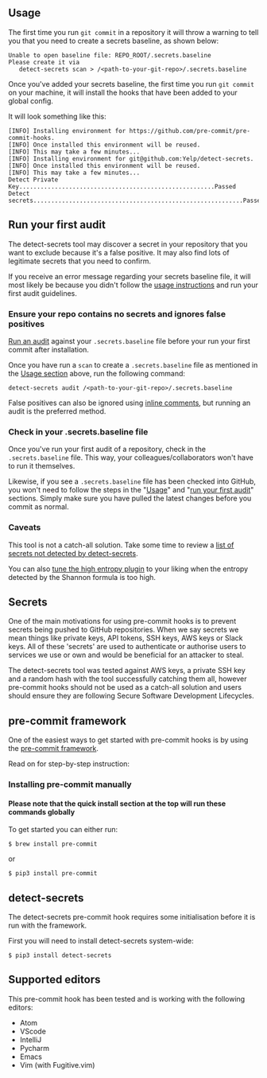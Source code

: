 ## Usage

The first time you run `git commit` in a repository it will throw a warning to tell you that you need to create a secrets baseline, as shown below:

```shell
Unable to open baseline file: REPO_ROOT/.secrets.baseline
Please create it via
   detect-secrets scan > /<path-to-your-git-repo>/.secrets.baseline
```

Once you've added your secrets baseline, the first time you run `git commit` on your machine, it will install the hooks that have been added to your global config.

It will look something like this:

```shell
[INFO] Installing environment for https://github.com/pre-commit/pre-commit-hooks.
[INFO] Once installed this environment will be reused.
[INFO] This may take a few minutes...
[INFO] Installing environment for git@github.com:Yelp/detect-secrets.
[INFO] Once installed this environment will be reused.
[INFO] This may take a few minutes...
Detect Private Key.......................................................Passed
Detect secrets...........................................................Passed
```


## Run your first audit

The detect-secrets tool may discover a secret in your repository that you want to exclude because it's a false positive. It may also find lots of legitimate secrets that you need to confirm.

If you receive an error message regarding your secrets baseline file, it will most likely be because you didn't follow the [usage instructions](https://github.com/alphagov/gds-pre-commit#usage) and run your first audit guidelines.

### Ensure your repo contains no secrets and ignores false positives
[Run an audit](https://github.com/Yelp/detect-secrets#auditing-a-baseline) against your `.secrets.baseline` file before your run your first commit after installation.

Once you have run a `scan` to create a `.secrets.baseline` file as mentioned in the [Usage section](https://github.com/alphagov/gds-pre-commit#usage) above, run the following command:

```shell
detect-secrets audit /<path-to-your-git-repo>/.secrets.baseline
```

False positives can also be ignored using [inline comments](https://github.com/Yelp/detect-secrets#inline-allowlisting), but running an audit is the preferred method.

### Check in your .secrets.baseline file

Once you've run your first audit of a repository, check in the `.secrets.baseline` file. This way, your colleagues/collaborators won't have to run it themselves.

Likewise, if you see a `.secrets.baseline` file has been checked into GitHub, you won't need to follow the steps in the "[Usage](https://github.com/alphagov/gds-pre-commit#usage)" and "[run your first audit](https://github.com/alphagov/gds-pre-commit#run-your-first-audit)" sections. Simply make sure you have pulled the latest changes before you commit as normal.

### Caveats

This tool is not a catch-all solution. Take some time to review a [list of secrets not detected by detect-secrets](https://github.com/Yelp/detect-secrets#things-that-wont-be-prevented).

You can also [tune the high entropy plugin](https://github.com/Yelp/detect-secrets#plugin-configuration) to your liking when the entropy detected by the Shannon formula is too high.


## Secrets
One of the main motivations for using pre-commit hooks is to prevent secrets being pushed to GitHub repositories. When we say secrets we mean things like private keys, API tokens, SSH keys, AWS keys or Slack keys. All of these 'secrets' are used to authenticate or authorise users to services we use or own and would be beneficial for an attacker to steal.

The detect-secrets tool was tested against AWS keys, a private SSH key and a random hash with the tool successfully catching them all, however pre-commit hooks should not be used as a catch-all solution and users should ensure they are following Secure Software Development Lifecycles.

## pre-commit framework
One of the easiest ways to get started with pre-commit hooks is by using the [pre-commit framework](https://pre-commit.com/).

Read on for step-by-step instruction:

### Installing pre-commit manually
#### Please note that the quick install section at the top will run these commands globally

To get started you can either run:

```shell
$ brew install pre-commit
```

or

```shell
$ pip3 install pre-commit
```

## detect-secrets
The detect-secrets pre-commit hook requires some initialisation before it is run with the framework.

First you will need to install detect-secrets system-wide:

```shell
$ pip3 install detect-secrets
```


## Supported editors
This pre-commit hook has been tested and is working with the following editors:

* Atom
* VScode
* IntelliJ
* Pycharm
* Emacs
* Vim (with Fugitive.vim)
